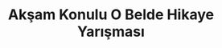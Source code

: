 ---
layout: post
title: "Akşam Konulu O Belde Hikaye Yarışması"
description: "Akşam Konulu O Belde Hikaye Yarışması düzenleniyor."
category: articles
tags: [nisan 2024, hikaye yarışması, genel]
lastDate: 1713045600
dateHuman: "14 Nisan 2024"
attendance: "Web sitesi"
organizer: "O Belde"
requirements: " Herkes katılabilir."
referenceUrl: "https://obelde.com/ey-aksamhikayeyarismasi"
excerpt:  "Bir kültür sanat platformu O Belde olarak, hem bizlere ilham veren Ahmet Haşim'i yad etmek ve belki onun anlaşılmasına vesile olmak, hem topluluğumuz büyüterek yeni kimselerle sayımızı arttırmak; daha mühimi edebi sahada daha çok teksif edebilmek için akşam konulu <strong>O Belde Hikaye Yarışması</strong> düzenliyoruz."
---
